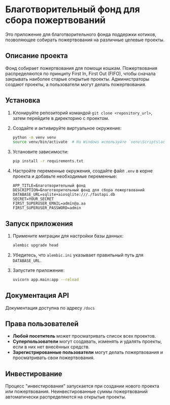 # Благотворительный фонд для сбора пожертвований

Это приложение для благотворительного фонда поддержки котиков, позволяющее
собирать пожертвования на различные целевые проекты.

## Описание проекта

Фонд собирает пожертвования для помощи кошкам. Пожертвования распределяются по
принципу First In, First Out (FIFO), чтобы сначала закрывать наиболее старые
открытые проекты. Администраторы создают проекты, а пользователи могут делать
пожертвования.

## Установка

1. Клонируйте репозиторий командой ```git clone <repository_url>```, затем
   перейдите в директорию с проектом.

2. Создайте и активируйте виртуальное окружение:
    ```bash
    python -m venv venv
    source venv/bin/activate  # На Windows используйте `venv\Scripts\activate`
    ```

3. Установите зависимости:
    ```bash
    pip install -r requirements.txt
    ```

4. Настройте переменные окружения, создайте файл `.env` в корне проекта и
   добавьте необходимые переменные:
    ```env
    APP_TITLE=Благотворительный фонд
    DESCRIPTION=Благотворительный фонд для сбора пожертвований
    DATABASE_URL=sqlite+aiosqlite:///./fastapi.db
    SECRET=YOUR_SECRET
    FIRST_SUPERUSER_EMAIL=admin@a.aa
    FIRST_SUPERUSER_PASSWORD=admin
    ```

## Запуск приложения

1. Примените миграции для настройки базы данных:
    ```bash
    alembic upgrade head
    ```

2. Убедитесь, что `alembic.ini` указывает правильный путь для `DATABASE_URL`.

3. Запустите приложение:
    ```bash
    uvicorn app.main:app --reload
    ```

## Документация API

Документация доступна по адресу `/docs`

## Права пользователей

- **Любой посетитель** может просматривать список всех проектов.
- **Суперпользователи** могут создавать, изменять и удалять проекты, если в них
  нет внесённых средств.
- **Зарегистрированные пользователи** могут делать пожертвования и
  просматривать свои пожертвования.

## Инвестирование

Процесс "инвестирования" запускается при создании нового проекта или
пожертвования. Неинвестированные суммы пожертвований автоматически
распределяются на открытые проекты.
